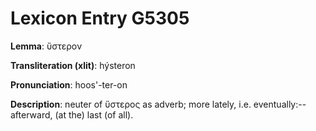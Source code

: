# Lexicon Entry G5305

**Lemma**: ὕστερον

**Transliteration (xlit)**: hýsteron

**Pronunciation**: hoos'-ter-on

**Description**:
neuter of ὕστερος as adverb; more lately, i.e. eventually:--afterward, (at the) last (of all).
